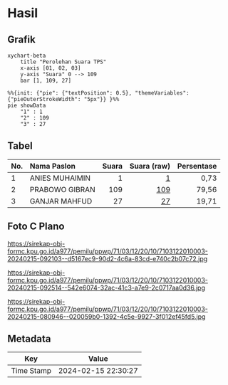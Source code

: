 # Hasil

## Grafik

```mermaid
xychart-beta
    title "Perolehan Suara TPS"
    x-axis [01, 02, 03]
    y-axis "Suara" 0 --> 109
    bar [1, 109, 27]
```

```mermaid
%%{init: {"pie": {"textPosition": 0.5}, "themeVariables": {"pieOuterStrokeWidth": "5px"}} }%%
pie showData
    "1" : 1
    "2" : 109
    "3" : 27
```

## Tabel

| No. | Nama Paslon    | Suara | Suara (raw) | Persentase |
|:--- |:-------------- | -----:| -----------:| ----------:|
| 1   | ANIES MUHAIMIN | 1     | [1][p-1]    | 0,73       |
| 2   | PRABOWO GIBRAN | 109   | [109][p-2]  | 79,56      |
| 3   | GANJAR MAHFUD  | 27    | [27][p-3]   | 19,71      |


[p-1]: https://github.com/gigit-pemilu/pemilu-2024-71-sulawesi-utara/blob/main/pilpres/hitung-suara/sub/71-sulawesi-utara/sub/03-kepulauan-sangihe/sub/12-tamako/sub/2010-makalekuhe/sub/003-tps/sub/paslon-1.txt
[p-2]: https://github.com/gigit-pemilu/pemilu-2024-71-sulawesi-utara/blob/main/pilpres/hitung-suara/sub/71-sulawesi-utara/sub/03-kepulauan-sangihe/sub/12-tamako/sub/2010-makalekuhe/sub/003-tps/sub/paslon-2.txt
[p-3]: https://github.com/gigit-pemilu/pemilu-2024-71-sulawesi-utara/blob/main/pilpres/hitung-suara/sub/71-sulawesi-utara/sub/03-kepulauan-sangihe/sub/12-tamako/sub/2010-makalekuhe/sub/003-tps/sub/paslon-3.txt

## Foto C Plano

https://sirekap-obj-formc.kpu.go.id/a977/pemilu/ppwp/71/03/12/20/10/7103122010003-20240215-092103--d5167ec9-90d2-4c6a-83cd-e740c2b07c72.jpg

https://sirekap-obj-formc.kpu.go.id/a977/pemilu/ppwp/71/03/12/20/10/7103122010003-20240215-092514--542e6074-32ac-41c3-a7e9-2c0717aa0d36.jpg

https://sirekap-obj-formc.kpu.go.id/a977/pemilu/ppwp/71/03/12/20/10/7103122010003-20240215-080946--020059b0-1392-4c5e-9927-3f012ef45fd5.jpg


## Metadata

| Key        | Value               |
| ---------- | ------------------- |
| Time Stamp | 2024-02-15 22:30:27 |



